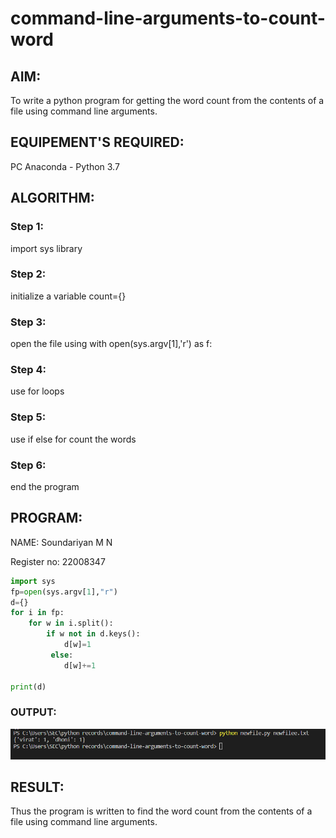 # command-line-arguments-to-count-word
## AIM:
To write a python program for getting the word count from the contents of a file using command line arguments.
## EQUIPEMENT'S REQUIRED: 
PC
Anaconda - Python 3.7
## ALGORITHM: 
### Step 1:
import sys library

### Step 2: 
initialize a variable count={}
 
### Step 3:
open the file using with open(sys.argv[1],'r') as f: 

### Step 4: 
use for loops 

### Step 5: 
use if else for count the words

### Step 6: 
end the program

## PROGRAM:
NAME: Soundariyan M N

Register no: 22008347

```python
import sys
fp=open(sys.argv[1],"r")
d={}
for i in fp:
    for w in i.split():
        if w not in d.keys():
            d[w]=1
         else:
            d[w]+=1

print(d)
```               


### OUTPUT:
![model](output.png)



## RESULT:
Thus the program is written to find the word count from the contents of a file using command line arguments.
